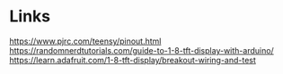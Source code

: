 # Links

https://www.pjrc.com/teensy/pinout.html
https://randomnerdtutorials.com/guide-to-1-8-tft-display-with-arduino/
https://learn.adafruit.com/1-8-tft-display/breakout-wiring-and-test
